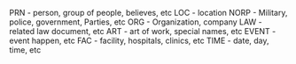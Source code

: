 PRN - person, group of people, believes, etc
LOC - location
NORP - Military, police, government, Parties, etc
ORG - Organization, company
LAW - related law document, etc
ART - art of work, special names, etc
EVENT - event happen, etc
FAC - facility, hospitals, clinics, etc
TIME - date, day, time, etc

